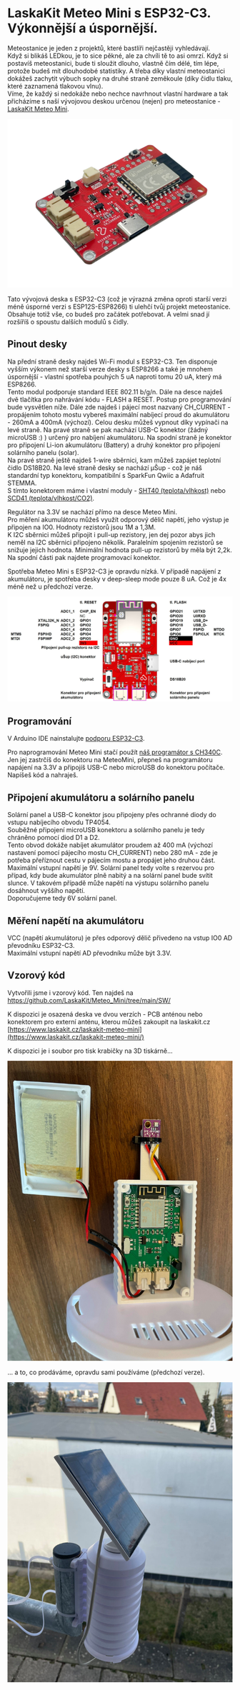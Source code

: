# LaskaKit Meteo Mini s ESP32-C3. Výkonnější a úspornější. 
Meteostanice je jeden z projektů, které bastlíři nejčastěji vyhledávají.</br>
Když si blikáš LEDkou, je to sice pěkné, ale za chvíli tě to asi omrzí. Když si postavíš meteostanici, bude ti sloužit dlouho, vlastně čím délé, tím lépe, protože budeš mít dlouhodobé statistiky. A třeba díky vlastní meteostanici dokážeš zachytit výbuch sopky na druhé straně zeměkoule (díky čidlu tlaku, které zaznamená tlakovou vlnu).</br>
Víme, že každý si nedokáže nebo nechce navrhnout vlastní hardware a tak přicházíme s naší vývojovou deskou určenou (nejen) pro meteostanice - [LaskaKit Meteo Mini](https://www.laskakit.cz/laskakit-meteo-mini
).

![LaskaKit Meteo Mini](https://github.com/LaskaKit/Meteo_Mini/blob/main/img/1.jpg)

Tato vývojová deska s ESP32-C3 (což je výrazná změna oproti starší verzi méně úsporné verzi s ESP12S-ESP8266) ti ulehčí tvůj projekt meteostanice. Obsahuje totiž vše, co budeš pro začátek potřebovat. A velmi snad jí rozšíříš o spoustu dalších modulů s čidly. 

## Pinout desky

Na přední straně desky najdeš Wi-Fi modul s ESP32-C3. Ten disponuje vyšším výkonem než starší verze desky s ESP8266 a také je mnohem úspornější - vlastní spotřeba pouhých 5 uA naproti tomu 20 uA, který má ESP8266.</br>
Tento modul podporuje standard IEEE 802.11 b/g/n. Dále na desce najdeš dvě tlačítka pro nahrávání kódu - FLASH a RESET. Postup pro programování bude vysvětlen níže.
Dále zde najdeš i pájecí most nazvaný CH_CURRENT - propájením tohoto mostu vybereš maximální nabíjecí proud do akumulátoru - 260mA a 400mA (výchozí).
Celou desku můžeš vypnout díky vypínači na levé straně. Na pravé straně se pak nachází USB-C konektor (žádný microUSB :) ) určený pro nabíjení akumulátoru. Na spodní straně je konektor pro připojení Li-ion akumulátoru (Battery) a druhý konektor pro připojení solárního panelu (solar). </br>
Na pravé straně ještě najdeš 1-wire sběrnici, kam můžeš zapájet teplotní čidlo DS18B20. Na levé straně desky se nachází μŠup - což je náš standardní typ konektoru, kompatibilní s SparkFun Qwiic a Adafruit STEMMA. </br>
S tímto konektorem máme i vlastní moduly - [SHT40 (teplota/vlhkost)](https://www.laskakit.cz/laskakit-sht40-senzor-teploty-a-vlhkosti-vzduchu/) nebo [SCD41 (teplota/vlhkost/CO2)](https://www.laskakit.cz/laskakit-scd41-senzor-co2--teploty-a-vlhkosti-vzduchu/).</br>

Regulátor na 3.3V se nachází přímo na desce Meteo Mini. </br>
Pro měření akumulátoru můžeš využít odporový dělič napětí, jeho výstup je připojen na IO0. Hodnoty rezistorů jsou 1M a 1,3M. </br>
K I2C sběrnici můžeš připojit i pull-up rezistory, jen dej pozor abys jich neměl na I2C sběrnici připojeno několik. Paralelním spojením rezistorů se snižuje jejich hodnota. Minimální hodnota pull-up rezistorů by měla být 2,2k.</br>
Na spodní části pak najdete programovací konektor.

Spotřeba Meteo Mini s ESP32-C3 je opravdu nízká. V případě napájení z akumulátoru, je spotřeba desky v deep-sleep mode pouze 8 uA. Což je 4x méně než u předchozí verze. 

![LaskaKit Meteo Mini with ESP32-C3 pinout](https://github.com/LaskaKit/Meteo_Mini/blob/main/img/MeteoMiniPinout.JPG)

## Programování

V Arduino IDE nainstalujte [podporu ESP32-C3](https://github.com/espressif/arduino-esp32).

Pro naprogramování Meteo Mini stačí použít [náš programátor s CH340C](https://www.laskakit.cz/laskakit-ch340-programmer-usb-c--microusb--uart/). Jen jej zastrčíš do konektoru na MeteoMini, přepneš na programátoru napájení na 3.3V a připojíš USB-C nebo microUSB do konektoru počítače. Napíšeš kód a nahraješ.

## Připojení akumulátoru a solárního panelu

Solární panel a USB-C konektor jsou připojeny přes ochranné diody do vstupu nabíjecího obvodu TP4054.</br>
Souběžné připojení microUSB konektoru a solárního panelu je tedy chráněno pomocí diod D1 a D2. </br>
Tento obvod dokáže nabíjet akumulátor proudem až 400 mA (výchozí nastavení pomocí pájecího mostu CH_CURRENT) nebo 280 mA - zde je potřeba přeříznout cestu v pájecím mostu a propájet jeho druhou část.</br>
Maximální vstupní napětí je 9V. Solární panel tedy volte s rezervou pro případ, kdy bude akumulátor plně nabitý a na solární panel bude svítit slunce. V takovém případě může napětí na výstupu solárního panelu dosáhnout vyššího napětí.</br>
Doporučujeme tedy 6V solární panel. 

## Měření napětí na akumulátoru
VCC (napětí akumulátoru) je přes odporový dělič přivedeno na vstup IO0 AD převodníku ESP32-C3. </br>
Maximální vstupní napětí AD převodníku může být 3.3V.

## Vzorový kód
Vytvořili jsme i vzorový kód. Ten najdeš na https://github.com/LaskaKit/Meteo_Mini/tree/main/SW/

K dispozici je osazená deska ve dvou verzích - PCB anténou nebo konektorem pro externí anténu, kterou můžeš zakoupit na laskakit.cz
[https://www.laskakit.cz/laskakit-meteo-mini](https://www.laskakit.cz/laskakit-meteo-mini/)

K dispozici je i soubor pro tisk krabičky na 3D tiskárně...

![LaskaKit Meteo Mini 3D case](https://github.com/LaskaKit/Meteo_Mini/blob/main/img/MeteoMini_3Dcase.jpg)

... a to, co prodáváme, opravdu sami používáme (předchozí verze).

![LaskaKit Meteo Mini Weather Station](https://github.com/LaskaKit/Meteo_Mini/blob/main/img/MeteoMini_weatherstation.jpg)
